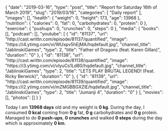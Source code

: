 {
    "date": "2019-03-16",
    "type": "post",
    "title": "Report for Saturday 16th of March 2019",
    "slug": "2019\/03\/16",
    "categories": [
        "Daily report"
    ],
    "images": [],
    "health": {
        "weight": 0,
        "height": 173,
        "age": 13968
    },
    "nutrition": {
        "calories": 0,
        "fat": 0,
        "carbohydrates": 0,
        "protein": 0
    },
    "exercise": {
        "pushups": 0,
        "crunches": 0,
        "steps": 0
    },
    "media": {
        "books": [],
        "podcast": [],
        "youtube": [
            {
                "id": "81137",
                "url": "http:\/\/cast.writtn.com\/episode\/81137\/quantified",
                "image": "https:\/\/i4.ytimg.com\/vi\/WUxpv5hEjMA\/hqdefault.jpg",
                "channel_title": "JablinskiGames",
                "type": 2,
                "title": "Father of Dragons (feat. Karen Gillan)",
                "duration": "0"
            },
            {
                "id": "81138",
                "url": "http:\/\/cast.writtn.com\/episode\/81138\/quantified",
                "image": "https:\/\/i3.ytimg.com\/vi\/vIyuCs1Ld80\/hqdefault.jpg",
                "channel_title": "JablinskiGames",
                "type": 2,
                "title": "LETS PLAY BRUTAL LEGEND! (Feat. Ricky Berwick)",
                "duration": "0"
            },
            {
                "id": "81139",
                "url": "http:\/\/cast.writtn.com\/episode\/81139\/quantified",
                "image": "https:\/\/i2.ytimg.com\/vi\/mZMGBBGXZlE\/hqdefault.jpg",
                "channel_title": "JablinskiGames",
                "type": 2,
                "title": "Jumanji 4",
                "duration": "0"
            }
        ],
        "movies": [],
        "photos": []
    }
}

Today I am <strong>13968 days</strong> old and my weight is <strong>0 kg</strong>. During the day, I consumed <strong>0 kcal</strong> coming from <strong>0 g</strong> fat, <strong>0 g</strong> carbohydrates and <strong>0 g</strong> protein. Managed to do <strong>0 push-ups</strong>, <strong>0 crunches</strong> and walked <strong>0 steps</strong> during the day which is approximately <strong>0 km</strong>.